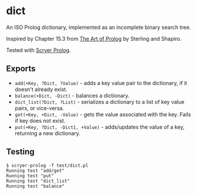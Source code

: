 # dict
An ISO Prolog dictionary, implemented as an incomplete binary search tree.

Inspired by Chapter 15.3 from [The Art of Prolog](https://mitpress.mit.edu/9780262691635/the-art-of-prolog/)  by Sterling and Shapiro.

Tested with [Scryer Prolog](https://scryer.pl).

## Exports

* `add(+Key, ?Dict, ?Value)` - adds a key value pair to the dictionary, if it doesn't already exist.
* `balance(+Dict, -Dict)` - balances a dictionary.
* `dict_list(?Dict, ?List)` - serializes a dictionary to a list of key value pairs, or vice-versa.
* `get(+Key, +Dict, -Value)` - gets the value associated with the key. Fails if key does not exist.
* `put(+Key, ?Dict, -Dict1, +Value)` - adds/updates the value of a key, returning a new dictionary.

## Testing

    $ scryer-prolog -f test/dict.pl
    Running test "add/get"
    Running test "put"
    Running test "dict_list"
    Running test "balance"
